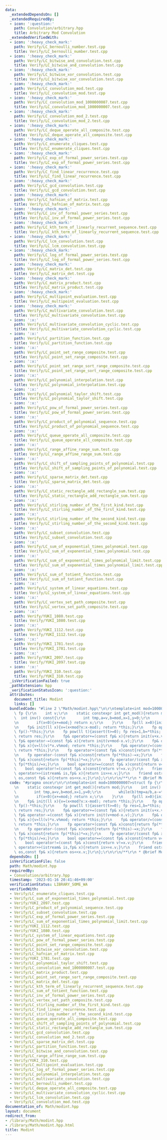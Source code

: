 ```yaml
---
data:
  _extendedDependsOn: []
  _extendedRequiredBy:
  - icon: ':question:'
    path: Convolution/arbitrary.hpp
    title: Arbitrary Mod Convolution
  _extendedVerifiedWith:
  - icon: ':heavy_check_mark:'
    path: Verify/LC_bernoulli_number.test.cpp
    title: Verify/LC_bernoulli_number.test.cpp
  - icon: ':heavy_check_mark:'
    path: Verify/LC_bitwise_and_convolution.test.cpp
    title: Verify/LC_bitwise_and_convolution.test.cpp
  - icon: ':heavy_check_mark:'
    path: Verify/LC_bitwise_xor_convolution.test.cpp
    title: Verify/LC_bitwise_xor_convolution.test.cpp
  - icon: ':heavy_check_mark:'
    path: Verify/LC_convolution_mod.test.cpp
    title: Verify/LC_convolution_mod.test.cpp
  - icon: ':heavy_check_mark:'
    path: Verify/LC_convolution_mod_1000000007.test.cpp
    title: Verify/LC_convolution_mod_1000000007.test.cpp
  - icon: ':heavy_check_mark:'
    path: Verify/LC_convolution_mod_2.test.cpp
    title: Verify/LC_convolution_mod_2.test.cpp
  - icon: ':heavy_check_mark:'
    path: Verify/LC_deque_operate_all_composite.test.cpp
    title: Verify/LC_deque_operate_all_composite.test.cpp
  - icon: ':heavy_check_mark:'
    path: Verify/LC_enumerate_cliques.test.cpp
    title: Verify/LC_enumerate_cliques.test.cpp
  - icon: ':heavy_check_mark:'
    path: Verify/LC_exp_of_formal_power_series.test.cpp
    title: Verify/LC_exp_of_formal_power_series.test.cpp
  - icon: ':heavy_check_mark:'
    path: Verify/LC_find_linear_recurrence.test.cpp
    title: Verify/LC_find_linear_recurrence.test.cpp
  - icon: ':heavy_check_mark:'
    path: Verify/LC_gcd_convolution.test.cpp
    title: Verify/LC_gcd_convolution.test.cpp
  - icon: ':heavy_check_mark:'
    path: Verify/LC_hafnian_of_matrix.test.cpp
    title: Verify/LC_hafnian_of_matrix.test.cpp
  - icon: ':heavy_check_mark:'
    path: Verify/LC_inv_of_formal_power_series.test.cpp
    title: Verify/LC_inv_of_formal_power_series.test.cpp
  - icon: ':heavy_check_mark:'
    path: Verify/LC_kth_term_of_linearly_recurrent_sequence.test.cpp
    title: Verify/LC_kth_term_of_linearly_recurrent_sequence.test.cpp
  - icon: ':heavy_check_mark:'
    path: Verify/LC_lcm_convolution.test.cpp
    title: Verify/LC_lcm_convolution.test.cpp
  - icon: ':heavy_check_mark:'
    path: Verify/LC_log_of_formal_power_series.test.cpp
    title: Verify/LC_log_of_formal_power_series.test.cpp
  - icon: ':heavy_check_mark:'
    path: Verify/LC_matrix_det.test.cpp
    title: Verify/LC_matrix_det.test.cpp
  - icon: ':heavy_check_mark:'
    path: Verify/LC_matrix_product.test.cpp
    title: Verify/LC_matrix_product.test.cpp
  - icon: ':heavy_check_mark:'
    path: Verify/LC_multipoint_evaluation.test.cpp
    title: Verify/LC_multipoint_evaluation.test.cpp
  - icon: ':heavy_check_mark:'
    path: Verify/LC_multivariate_convolution.test.cpp
    title: Verify/LC_multivariate_convolution.test.cpp
  - icon: ':x:'
    path: Verify/LC_multivariate_convolution_cyclic.test.cpp
    title: Verify/LC_multivariate_convolution_cyclic.test.cpp
  - icon: ':x:'
    path: Verify/LC_partition_function.test.cpp
    title: Verify/LC_partition_function.test.cpp
  - icon: ':x:'
    path: Verify/LC_point_set_range_composite.test.cpp
    title: Verify/LC_point_set_range_composite.test.cpp
  - icon: ':x:'
    path: Verify/LC_point_set_range_sort_range_composite.test.cpp
    title: Verify/LC_point_set_range_sort_range_composite.test.cpp
  - icon: ':x:'
    path: Verify/LC_polynomial_interpolation.test.cpp
    title: Verify/LC_polynomial_interpolation.test.cpp
  - icon: ':x:'
    path: Verify/LC_polynomial_taylor_shift.test.cpp
    title: Verify/LC_polynomial_taylor_shift.test.cpp
  - icon: ':x:'
    path: Verify/LC_pow_of_formal_power_series.test.cpp
    title: Verify/LC_pow_of_formal_power_series.test.cpp
  - icon: ':x:'
    path: Verify/LC_product_of_polynomial_sequence.test.cpp
    title: Verify/LC_product_of_polynomial_sequence.test.cpp
  - icon: ':x:'
    path: Verify/LC_queue_operate_all_composite.test.cpp
    title: Verify/LC_queue_operate_all_composite.test.cpp
  - icon: ':x:'
    path: Verify/LC_range_affine_range_sum.test.cpp
    title: Verify/LC_range_affine_range_sum.test.cpp
  - icon: ':x:'
    path: Verify/LC_shift_of_sampling_points_of_polynomial.test.cpp
    title: Verify/LC_shift_of_sampling_points_of_polynomial.test.cpp
  - icon: ':x:'
    path: Verify/LC_sparse_matrix_det.test.cpp
    title: Verify/LC_sparse_matrix_det.test.cpp
  - icon: ':x:'
    path: Verify/LC_static_rectangle_add_rectangle_sum.test.cpp
    title: Verify/LC_static_rectangle_add_rectangle_sum.test.cpp
  - icon: ':x:'
    path: Verify/LC_stirling_number_of_the_first_kind.test.cpp
    title: Verify/LC_stirling_number_of_the_first_kind.test.cpp
  - icon: ':x:'
    path: Verify/LC_stirling_number_of_the_second_kind.test.cpp
    title: Verify/LC_stirling_number_of_the_second_kind.test.cpp
  - icon: ':x:'
    path: Verify/LC_subset_convolution.test.cpp
    title: Verify/LC_subset_convolution.test.cpp
  - icon: ':x:'
    path: Verify/LC_sum_of_exponential_times_polynomial.test.cpp
    title: Verify/LC_sum_of_exponential_times_polynomial.test.cpp
  - icon: ':x:'
    path: Verify/LC_sum_of_exponential_times_polynomial_limit.test.cpp
    title: Verify/LC_sum_of_exponential_times_polynomial_limit.test.cpp
  - icon: ':x:'
    path: Verify/LC_sum_of_totient_function.test.cpp
    title: Verify/LC_sum_of_totient_function.test.cpp
  - icon: ':x:'
    path: Verify/LC_system_of_linear_equations.test.cpp
    title: Verify/LC_system_of_linear_equations.test.cpp
  - icon: ':x:'
    path: Verify/LC_vertex_set_path_composite.test.cpp
    title: Verify/LC_vertex_set_path_composite.test.cpp
  - icon: ':x:'
    path: Verify/YUKI_1080.test.cpp
    title: Verify/YUKI_1080.test.cpp
  - icon: ':x:'
    path: Verify/YUKI_1112.test.cpp
    title: Verify/YUKI_1112.test.cpp
  - icon: ':x:'
    path: Verify/YUKI_1781.test.cpp
    title: Verify/YUKI_1781.test.cpp
  - icon: ':x:'
    path: Verify/YUKI_2097.test.cpp
    title: Verify/YUKI_2097.test.cpp
  - icon: ':x:'
    path: Verify/YUKI_310.test.cpp
    title: Verify/YUKI_310.test.cpp
  _isVerificationFailed: true
  _pathExtension: hpp
  _verificationStatusIcon: ':question:'
  attributes:
    document_title: Modint
    links: []
  bundledCode: "#line 2 \"Math/modint.hpp\"\n\r\ntemplate<int mod=1000000007>struct\
    \ fp {\r\n    int v;\r\n    static constexpr int get_mod(){return mod;}\r\n  \
    \  int inv() const{\r\n        int tmp,a=v,b=mod,x=1,y=0;\r\n        while(b)tmp=a/b,a-=tmp*b,swap(a,b),x-=tmp*y,swap(x,y);\r\
    \n        if(x<0){x+=mod;} return x;\r\n    }\r\n    fp(ll x=0){init(x%mod+mod);}\r\
    \n    fp& init(ll x){v=(x<mod?x:x-mod); return *this;}\r\n    fp operator-()const{return\
    \ fp()-*this;}\r\n    fp pow(ll t){assert(t>=0); fp res=1,b=*this; while(t){if(t&1)res*=b;b*=b;t>>=1;}\
    \ return res;}\r\n    fp& operator+=(const fp& x){return init(v+x.v);}\r\n   \
    \ fp& operator-=(const fp& x){return init(v+mod-x.v);}\r\n    fp& operator*=(const\
    \ fp& x){v=ll(v)*x.v%mod; return *this;}\r\n    fp& operator/=(const fp& x){v=ll(v)*x.inv()%mod;\
    \ return *this;}\r\n    fp operator+(const fp& x)const{return fp(*this)+=x;}\r\
    \n    fp operator-(const fp& x)const{return fp(*this)-=x;}\r\n    fp operator*(const\
    \ fp& x)const{return fp(*this)*=x;}\r\n    fp operator/(const fp& x)const{return\
    \ fp(*this)/=x;}\r\n    bool operator==(const fp& x)const{return v==x.v;}\r\n\
    \    bool operator!=(const fp& x)const{return v!=x.v;}\r\n    friend istream&\
    \ operator>>(istream& is,fp& x){return is>>x.v;}\r\n    friend ostream& operator<<(ostream&\
    \ os,const fp& x){return os<<x.v;}\r\n};\r\n\r\n/**\r\n * @brief Modint\r\n */\n"
  code: "#pragma once\r\n\r\ntemplate<int mod=1000000007>struct fp {\r\n    int v;\r\
    \n    static constexpr int get_mod(){return mod;}\r\n    int inv() const{\r\n\
    \        int tmp,a=v,b=mod,x=1,y=0;\r\n        while(b)tmp=a/b,a-=tmp*b,swap(a,b),x-=tmp*y,swap(x,y);\r\
    \n        if(x<0){x+=mod;} return x;\r\n    }\r\n    fp(ll x=0){init(x%mod+mod);}\r\
    \n    fp& init(ll x){v=(x<mod?x:x-mod); return *this;}\r\n    fp operator-()const{return\
    \ fp()-*this;}\r\n    fp pow(ll t){assert(t>=0); fp res=1,b=*this; while(t){if(t&1)res*=b;b*=b;t>>=1;}\
    \ return res;}\r\n    fp& operator+=(const fp& x){return init(v+x.v);}\r\n   \
    \ fp& operator-=(const fp& x){return init(v+mod-x.v);}\r\n    fp& operator*=(const\
    \ fp& x){v=ll(v)*x.v%mod; return *this;}\r\n    fp& operator/=(const fp& x){v=ll(v)*x.inv()%mod;\
    \ return *this;}\r\n    fp operator+(const fp& x)const{return fp(*this)+=x;}\r\
    \n    fp operator-(const fp& x)const{return fp(*this)-=x;}\r\n    fp operator*(const\
    \ fp& x)const{return fp(*this)*=x;}\r\n    fp operator/(const fp& x)const{return\
    \ fp(*this)/=x;}\r\n    bool operator==(const fp& x)const{return v==x.v;}\r\n\
    \    bool operator!=(const fp& x)const{return v!=x.v;}\r\n    friend istream&\
    \ operator>>(istream& is,fp& x){return is>>x.v;}\r\n    friend ostream& operator<<(ostream&\
    \ os,const fp& x){return os<<x.v;}\r\n};\r\n\r\n/**\r\n * @brief Modint\r\n */"
  dependsOn: []
  isVerificationFile: false
  path: Math/modint.hpp
  requiredBy:
  - Convolution/arbitrary.hpp
  timestamp: '2023-01-16 20:41:46+09:00'
  verificationStatus: LIBRARY_SOME_WA
  verifiedWith:
  - Verify/LC_enumerate_cliques.test.cpp
  - Verify/LC_sum_of_exponential_times_polynomial.test.cpp
  - Verify/YUKI_2097.test.cpp
  - Verify/LC_product_of_polynomial_sequence.test.cpp
  - Verify/LC_subset_convolution.test.cpp
  - Verify/LC_exp_of_formal_power_series.test.cpp
  - Verify/LC_sum_of_exponential_times_polynomial_limit.test.cpp
  - Verify/YUKI_1112.test.cpp
  - Verify/YUKI_1080.test.cpp
  - Verify/LC_system_of_linear_equations.test.cpp
  - Verify/LC_pow_of_formal_power_series.test.cpp
  - Verify/LC_point_set_range_composite.test.cpp
  - Verify/LC_bitwise_xor_convolution.test.cpp
  - Verify/LC_hafnian_of_matrix.test.cpp
  - Verify/YUKI_1781.test.cpp
  - Verify/LC_polynomial_taylor_shift.test.cpp
  - Verify/LC_convolution_mod_1000000007.test.cpp
  - Verify/LC_matrix_product.test.cpp
  - Verify/LC_point_set_range_sort_range_composite.test.cpp
  - Verify/LC_matrix_det.test.cpp
  - Verify/LC_kth_term_of_linearly_recurrent_sequence.test.cpp
  - Verify/LC_sum_of_totient_function.test.cpp
  - Verify/LC_inv_of_formal_power_series.test.cpp
  - Verify/LC_vertex_set_path_composite.test.cpp
  - Verify/LC_stirling_number_of_the_first_kind.test.cpp
  - Verify/LC_find_linear_recurrence.test.cpp
  - Verify/LC_stirling_number_of_the_second_kind.test.cpp
  - Verify/LC_queue_operate_all_composite.test.cpp
  - Verify/LC_shift_of_sampling_points_of_polynomial.test.cpp
  - Verify/LC_static_rectangle_add_rectangle_sum.test.cpp
  - Verify/LC_gcd_convolution.test.cpp
  - Verify/LC_convolution_mod_2.test.cpp
  - Verify/LC_sparse_matrix_det.test.cpp
  - Verify/LC_partition_function.test.cpp
  - Verify/LC_bitwise_and_convolution.test.cpp
  - Verify/LC_range_affine_range_sum.test.cpp
  - Verify/YUKI_310.test.cpp
  - Verify/LC_multipoint_evaluation.test.cpp
  - Verify/LC_log_of_formal_power_series.test.cpp
  - Verify/LC_polynomial_interpolation.test.cpp
  - Verify/LC_multivariate_convolution.test.cpp
  - Verify/LC_bernoulli_number.test.cpp
  - Verify/LC_deque_operate_all_composite.test.cpp
  - Verify/LC_multivariate_convolution_cyclic.test.cpp
  - Verify/LC_lcm_convolution.test.cpp
  - Verify/LC_convolution_mod.test.cpp
documentation_of: Math/modint.hpp
layout: document
redirect_from:
- /library/Math/modint.hpp
- /library/Math/modint.hpp.html
title: Modint
---
```

